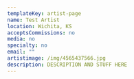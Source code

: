 ```yaml
---
templateKey: artist-page
name: Test Artist
location: Wichita, KS
acceptsCommissions: no
media: no
specialty: no
email: ""
artistimage: /img/4565437566.jpg
description: DESCRIPTION AND STUFF HERE
---
```

